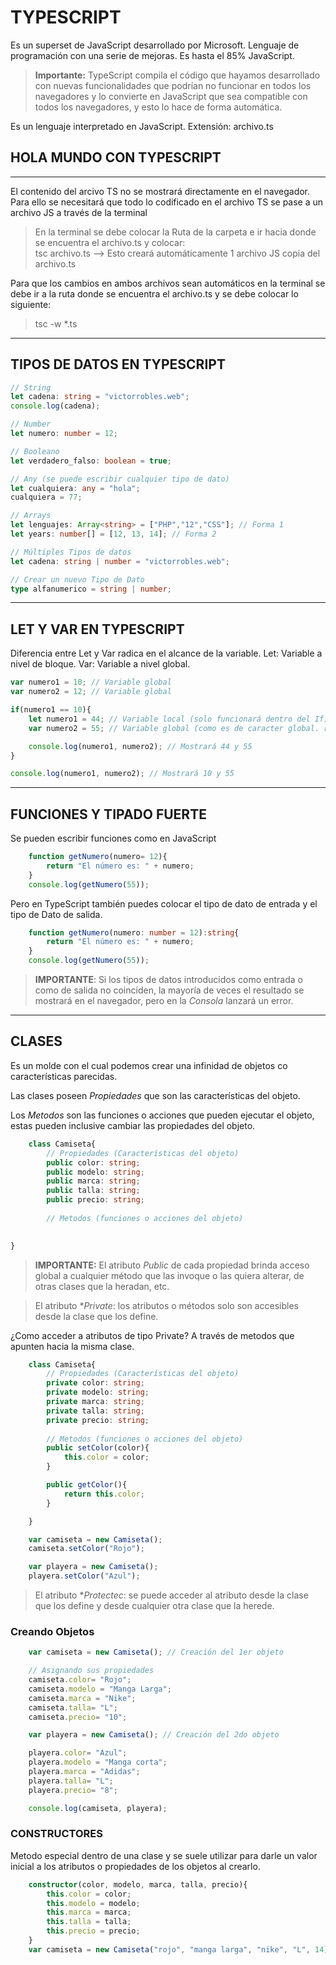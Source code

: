 # TYPESCRIPT
Es un superset de JavaScript desarrollado por Microsoft. Lenguaje de programación con una serie de mejoras. Es hasta el 85% JavaScript. 

> **Importante:** TypeScript compila el código que hayamos desarrollado con nuevas funcionalidades que podrían no funcionar en todos los navegadores y lo convierte en JavaScript que sea compatible con todos los navegadores, y esto lo hace de forma automática.

Es un lenguaje interpretado en JavaScript.
Extensión: archivo.ts

## **HOLA MUNDO CON TYPESCRIPT**
---
El contenido del arcivo TS no se mostrará directamente en el navegador. Para ello se necesitará que todo lo codificado en el archivo TS se pase a un archivo JS a través de la terminal

>En la terminal se debe colocar la Ruta de la carpeta e ir hacia donde se encuentra el archivo.ts y colocar:  
> tsc archivo.ts --> Esto creará automáticamente 1 archivo JS copia del archivo.ts

Para que los cambios en ambos archivos sean automáticos en la terminal se debe ir a la ruta donde se encuentra el archivo.ts y se debe colocar lo siguiente:

> tsc -w *.ts
---
## **TIPOS DE DATOS EN TYPESCRIPT**
```typescript
// String
let cadena: string = "victorrobles.web";
console.log(cadena);

// Number
let numero: number = 12;

// Booleano
let verdadero_falso: boolean = true;

// Any (se puede escribir cualquier tipo de dato)
let cualquiera: any = "hola";
cualquiera = 77;

// Arrays
let lenguajes: Array<string> = ["PHP","12","CSS"]; // Forma 1
let years: number[] = [12, 13, 14]; // Forma 2

// Múltiples Tipos de datos
let cadena: string | number = "victorrobles.web";

// Crear un nuevo Tipo de Dato
type alfanumerico = string | number;
```
---
## **LET Y VAR EN TYPESCRIPT**
Diferencia entre Let y Var radica en el alcance de la variable.
Let: Variable a nivel de bloque.
Var: Variable a nivel global. 

```typescript
var numero1 = 10; // Variable global 
var numero2 = 12; // Variable global

if(numero1 == 10){
    let numero1 = 44; // Variable local (solo funcionará dentro del If)
    var numero2 = 55; // Variable global (como es de caracter global. reemplazará a todo valor que s le haya asignado a la variable con anterioridad)

    console.log(numero1, numero2); // Mostrará 44 y 55
}

console.log(numero1, numero2); // Mostrará 10 y 55
```
---
## **FUNCIONES Y TIPADO FUERTE**

Se pueden escribir funciones como en JavaScript

```typescript
    function getNumero(numero= 12){
        return "El número es: " + numero;
    }
    console.log(getNumero(55));
```

Pero en TypeScript también puedes colocar el tipo de dato de entrada y el tipo de Dato de salida.

```typescript
    function getNumero(numero: number = 12):string{
        return "El número es: " + numero;
    }
    console.log(getNumero(55));
```

> **IMPORTANTE**: Si los tipos de datos introducidos como entrada o como de salida no coinciden, la mayoría de veces el resultado se mostrará en el navegador, pero en la *Consola* lanzará un error.

---
## **CLASES**

Es un molde con el cual podemos crear una infinidad de objetos co características parecidas.

Las clases poseen *Propiedades* que son las características del objeto.

Los *Metodos* son las funciones o acciones que pueden ejecutar el objeto, estas pueden inclusive cambiar las propiedades del objeto.

```typescript
    class Camiseta{
        // Propiedades (Características del objeto)
        public color: string;
        public modelo: string;
        public marca: string;
        public talla: string;
        public precio: string;
        
        // Metodos (funciones o acciones del objeto)
        

}
```

> **IMPORTANTE:** El atributo *Public* de cada propiedad brinda acceso global a cualquier método que las invoque o las quiera alterar, de otras clases que la heradan, etc.

> El atributo **Private*: los atributos o métodos solo son accesibles desde la clase que los define.

¿Como acceder a atributos de tipo Private?
A través de metodos que apunten hacia la misma clase.
```typescript
    class Camiseta{
        // Propiedades (Características del objeto)
        private color: string;
        private modelo: string;
        private marca: string;
        private talla: string;
        private precio: string;
        
        // Metodos (funciones o acciones del objeto)
        public setColor(color){
            this.color = color;
        }

        public getColor(){
            return this.color;
        }

    }

    var camiseta = new Camiseta();
    camiseta.setColor("Rojo");

    var playera = new Camiseta();
    playera.setColor("Azul");
```
> El atributo **Protectec*: se puede acceder al atributo desde la clase que los define y desde cualquier otra clase que la herede.

###     **Creando Objetos**
```typescript
    var camiseta = new Camiseta(); // Creación del 1er objeto

    // Asignando sus propiedades
    camiseta.color= "Rojo";
    camiseta.modelo = "Manga Larga";
    camiseta.marca = "Nike";
    camiseta.talla= "L";
    camiseta.precio= "10";

    var playera = new Camiseta(); // Creación del 2do objeto

    playera.color= "Azul";
    playera.modelo = "Manga corta";
    playera.marca = "Adidas";
    playera.talla= "L";
    playera.precio= "8";

    console.log(camiseta, playera);
```

### CONSTRUCTORES
Metodo especial dentro de una clase y se suele utilizar para darle un valor inicial a los atributos o propiedades de los objetos al crearlo.

```typescript
    constructor(color, modelo, marca, talla, precio){
        this.color = color;
        this.modelo = modelo;
        this.marca = marca;
        this.talla = talla;
        this.precio = precio;
    }
    var camiseta = new Camiseta("rojo", "manga larga", "nike", "L", 14); // Crear el nuevo objeto
```